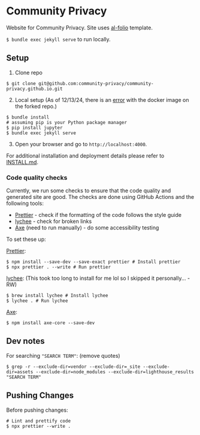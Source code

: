 # Community Privacy

Website for Community Privacy. Site uses [al-folio](https://github.com/alshedivat/al-folio) template.

`$ bundle exec jekyll serve` to run locally.

## Setup

1. Clone repo

```
$ git clone git@github.com:community-privacy/community-privacy.github.io.git
```

2. Local setup
   (As of 12/13/24, there is an [error](https://github.com/alshedivat/al-folio/issues/2880) with the docker image on the forked repo.)

```
$ bundle install
# assuming pip is your Python package manager
$ pip install jupyter
$ bundle exec jekyll serve
```

3. Open your browser and go to `http://localhost:4000`.

For additional installation and deployment details please refer to [INSTALL.md](INSTALL.md).

### Code quality checks

Currently, we run some checks to ensure that the code quality and generated site are good. The checks are done using GitHub Actions and the following tools:

- [Prettier](https://prettier.io/) - check if the formatting of the code follows the style guide
- [lychee](https://lychee.cli.rs/) - check for broken links
- [Axe](https://github.com/dequelabs/axe-core) (need to run manually) - do some accessibility testing

To set these up:

[Prettier](https://prettier.io/):

```
$ npm install --save-dev --save-exact prettier # Install prettier
$ npx prettier . --write # Run prettier
```

[lychee](https://lychee.cli.rs/): (This took too long to install for me lol so I skipped it personally... -RW)

```
$ brew install lychee # Install lychee
$ lychee . # Run lychee
```

[Axe](https://github.com/dequelabs/axe-core):

```
$ npm install axe-core --save-dev
```

## Dev notes

For searching `"SEARCH TERM"`: (remove quotes)

```
$ grep -r --exclude-dir=vendor --exclude-dir=_site --exclude-dir=assets --exclude-dir=node_modules --exclude-dir=lighthouse_results "SEARCH TERM"
```

## Pushing Changes

Before pushing changes:

```
# Lint and prettify code
$ npx prettier --write .
```
